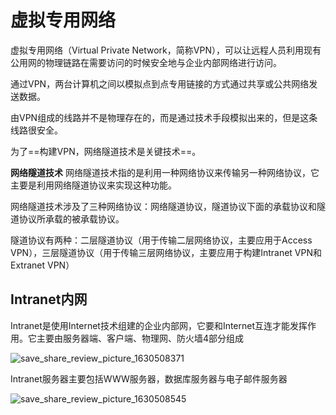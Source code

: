 # 虚拟专用网络

虚拟专用网络（Virtual Private Network，简称VPN），可以让远程人员利用现有公用网的物理链路在需要访问的时候安全地与企业内部网络进行访问。

通过VPN，两台计算机之间以模拟点到点专用链接的方式通过共享或公共网络发送数据。

由VPN组成的线路并不是物理存在的，而是通过技术手段模拟出来的，但是这条线路很安全。

为了==构建VPN，网络隧道技术是关键技术==。

**网络隧道技术**
网络隧道技术指的是利用一种网络协议来传输另一种网络协议，它主要是利用网络隧道协议来实现这种功能。

网络隧道技术涉及了三种网络协议：网络隧道协议，隧道协议下面的承载协议和隧道协议所承载的被承载协议。

隧道协议有两种：二层隧道协议（用于传输二层网络协议，主要应用于Access VPN），三层隧道协议（用于传输三层网络协议，主要应用于构建Intranet VPN和Extranet VPN）



## Intranet内网

Intranet是使用Internet技术组建的企业内部网，它要和Internet互连才能发挥作用。它主要由服务器端、客户端、物理网、防火墙4部分组成

![save_share_review_picture_1630508371](/Users/jared/Downloads/save_share_review_picture_1630508371.jpeg)

Intranet服务器主要包括WWW服务器，数据库服务器与电子邮件服务器

![save_share_review_picture_1630508545](/Users/jared/Downloads/save_share_review_picture_1630508545.jpeg)

